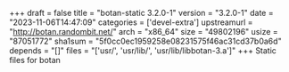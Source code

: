 +++
draft = false
title = "botan-static 3.2.0-1"
version = "3.2.0-1"
date = "2023-11-06T14:47:09"
categories = ['devel-extra']
upstreamurl = "http://botan.randombit.net/"
arch = "x86_64"
size = "49802196"
usize = "87051772"
sha1sum = "5f0cc0ec1959258e08231575f46ac31cd37b0a6d"
depends = "[]"
files = "['usr/', 'usr/lib/', 'usr/lib/libbotan-3.a']"
+++
Static files for botan